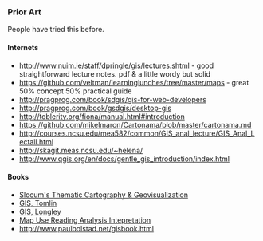 ### Prior Art

People have tried this before.

#### Internets

* http://www.nuim.ie/staff/dpringle/gis/lectures.shtml - good straightforward lecture notes. pdf & a little wordy but solid
* https://github.com/veltman/learninglunches/tree/master/maps - great 50% concept 50% practical guide
* http://pragprog.com/book/sdgis/gis-for-web-developers
* http://pragprog.com/book/gsdgis/desktop-gis
* http://toblerity.org/fiona/manual.html#introduction
* https://github.com/mikelmaron/Cartonama/blob/master/cartonama.md
* http://courses.ncsu.edu/mea582/common/GIS_anal_lecture/GIS_Anal_Lectall.html
* http://skagit.meas.ncsu.edu/~helena/
* http://www.qgis.org/en/docs/gentle_gis_introduction/index.html

#### Books

* [Slocum's Thematic Cartography & Geovisualization](http://www.amazon.com/Thematic-Cartography-Geovisualization-3rd-Edition/dp/0132298341)
* [GIS, Tomlin](http://www.amazon.com/GIS-Cartographic-Modeling-Dana-Tomlin/dp/158948309X)
* [GIS, Longley](http://www.amazon.com/Geographic-Information-Systems-Science-Longley/dp/0470721448)
* [Map Use Reading Analysis Intepretation](http://www.amazon.com/Map-Use-Reading-Analysis-Interpretation/dp/1589482794)
* http://www.paulbolstad.net/gisbook.html
